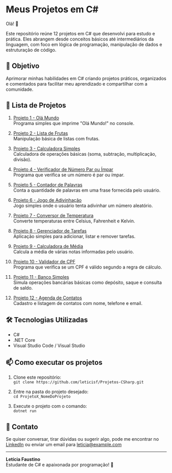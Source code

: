 # Meus Projetos em C#

Olá! 👋

Este repositório reúne 12 projetos em C# que desenvolvi para estudo e prática. Eles abrangem desde conceitos básicos até intermediários da linguagem, com foco em lógica de programação, manipulação de dados e estruturação de código.

## 🚀 Objetivo

Aprimorar minhas habilidades em C# criando projetos práticos, organizados e comentados para facilitar meu aprendizado e compartilhar com a comunidade.

## 📂 Lista de Projetos

1. [Projeto 1 - Olá Mundo](./Projeto1_OlaMundo)  
   Programa simples que imprime "Olá Mundo!" no console.

2. [Projeto 2 - Lista de Frutas](./Projeto2_ListaFrutas)  
   Manipulação básica de listas com frutas.

3. [Projeto 3 - Calculadora Simples](./Projeto3_CalculadoraSimples)  
   Calculadora de operações básicas (soma, subtração, multiplicação, divisão).

4. [Projeto 4 - Verificador de Número Par ou Ímpar](./Projeto4_ParImpar)  
   Programa que verifica se um número é par ou ímpar.

5. [Projeto 5 - Contador de Palavras](./Projeto5_ContadorPalavras)  
   Conta a quantidade de palavras em uma frase fornecida pelo usuário.

6. [Projeto 6 - Jogo de Adivinhação](./Projeto6_JogoAdivinhacao)  
   Jogo simples onde o usuário tenta adivinhar um número aleatório.

7. [Projeto 7 - Conversor de Temperatura](./Projeto7_ConversorTemperatura)  
   Converte temperaturas entre Celsius, Fahrenheit e Kelvin.

8. [Projeto 8 - Gerenciador de Tarefas](./Projeto8_GerenciadorTarefas)  
   Aplicação simples para adicionar, listar e remover tarefas.

9. [Projeto 9 - Calculadora de Média](./Projeto9_CalculadoraMedia)  
   Calcula a média de várias notas informadas pelo usuário.

10. [Projeto 10 - Validador de CPF](./Projeto10_ValidadorCPF)  
    Programa que verifica se um CPF é válido segundo a regra de cálculo.

11. [Projeto 11 - Banco Simples](./Projeto11_BancoSimples)  
    Simula operações bancárias básicas como depósito, saque e consulta de saldo.

12. [Projeto 12 - Agenda de Contatos](./Projeto12_AgendaContatos)  
    Cadastro e listagem de contatos com nome, telefone e email.

## 🛠 Tecnologias Utilizadas

- C#  
- .NET Core  
- Visual Studio Code / Visual Studio  

## 📫 Como executar os projetos

1. Clone este repositório:  
   `git clone https://github.com/leticisf/Projetos-CSharp.git`

2. Entre na pasta do projeto desejado:  
   `cd ProjetoX_NomeDoProjeto`

3. Execute o projeto com o comando:  
   `dotnet run`

## 🤝 Contato

Se quiser conversar, tirar dúvidas ou sugerir algo, pode me encontrar no [LinkedIn](https://www.linkedin.com/in/leticiafaustino) ou enviar um email para leticia@example.com

---

**Letícia Faustino**  
Estudante de C# e apaixonada por programação! 🚀

